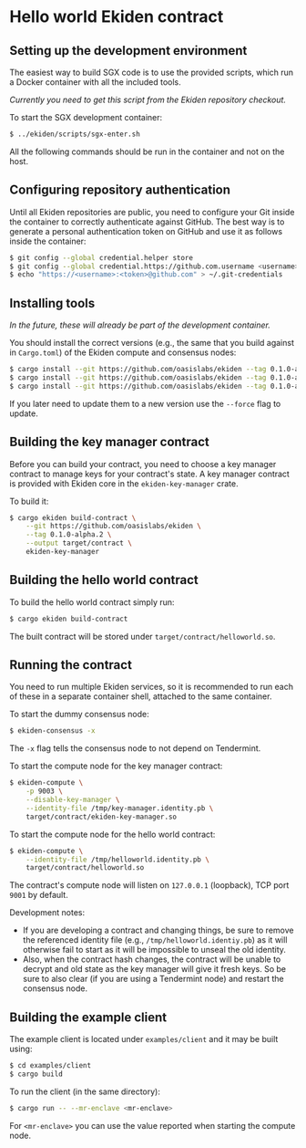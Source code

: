 # Hello world Ekiden contract

## Setting up the development environment

The easiest way to build SGX code is to use the provided scripts, which run a Docker
container with all the included tools.

*Currently you need to get this script from the Ekiden repository checkout.*

To start the SGX development container:
```bash
$ ../ekiden/scripts/sgx-enter.sh
```

All the following commands should be run in the container and not on the host.

## Configuring repository authentication

Until all Ekiden repositories are public, you need to configure your Git inside the container
to correctly authenticate against GitHub. The best way is to generate a personal authentication
token on GitHub and use it as follows inside the container:
```bash
$ git config --global credential.helper store
$ git config --global credential.https://github.com.username <username>
$ echo "https://<username>:<token>@github.com" > ~/.git-credentials
```

## Installing tools

*In the future, these will already be part of the development container.*

You should install the correct versions (e.g., the same that you build against in `Cargo.toml`)
of the Ekiden compute and consensus nodes:
```bash
$ cargo install --git https://github.com/oasislabs/ekiden --tag 0.1.0-alpha.2 ekiden-tools
$ cargo install --git https://github.com/oasislabs/ekiden --tag 0.1.0-alpha.2 ekiden-compute
$ cargo install --git https://github.com/oasislabs/ekiden --tag 0.1.0-alpha.2 ekiden-consensus
```

If you later need to update them to a new version use the `--force` flag to update.

## Building the key manager contract

Before you can build your contract, you need to choose a key manager contract to manage
keys for your contract's state. A key manager contract is provided with Ekiden core in
the `ekiden-key-manager` crate.

To build it:
```bash
$ cargo ekiden build-contract \
    --git https://github.com/oasislabs/ekiden \
    --tag 0.1.0-alpha.2 \
    --output target/contract \
    ekiden-key-manager
```

## Building the hello world contract

To build the hello world contract simply run:
```bash
$ cargo ekiden build-contract
```

The built contract will be stored under `target/contract/helloworld.so`.

## Running the contract

You need to run multiple Ekiden services, so it is recommended to run each of these in a
separate container shell, attached to the same container.

To start the dummy consensus node:
```bash
$ ekiden-consensus -x
```

The `-x` flag tells the consensus node to not depend on Tendermint.

To start the compute node for the key manager contract:
```bash
$ ekiden-compute \
    -p 9003 \
    --disable-key-manager \
    --identity-file /tmp/key-manager.identity.pb \
    target/contract/ekiden-key-manager.so
```

To start the compute node for the hello world contract:
```bash
$ ekiden-compute \
    --identity-file /tmp/helloworld.identity.pb \
    target/contract/helloworld.so
```

The contract's compute node will listen on `127.0.0.1` (loopback), TCP port `9001` by default.

Development notes:

* If you are developing a contract and changing things, be sure to remove the referenced identity file (e.g., `/tmp/helloworld.identiy.pb`) as it will otherwise fail to start as it will be impossible to unseal the old identity.
* Also, when the contract hash changes, the contract will be unable to decrypt and old state as the key manager will give it fresh keys. So be sure to also clear (if you are using a Tendermint node) and restart the consensus node.

## Building the example client

The example client is located under `examples/client` and it may be built using:
```bash
$ cd examples/client
$ cargo build
```

To run the client (in the same directory):
```bash
$ cargo run -- --mr-enclave <mr-enclave>
```

For `<mr-enclave>` you can use the value reported when starting the compute node.
